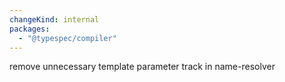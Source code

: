 ```yaml
---
changeKind: internal
packages:
  - "@typespec/compiler"
---
```


remove unnecessary template parameter track in name-resolver
